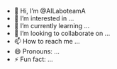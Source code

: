- 👋 Hi, I’m @AILaboteamA
- 👀 I’m interested in ...
- 🌱 I’m currently learning ...
- 💞️ I’m looking to collaborate on ...
- 📫 How to reach me ...
- 😄 Pronouns: ...
- ⚡ Fun fact: ...

<!---
AILaboteamA/AILaboteamA is a ✨ special ✨ repository because its `README.md` (this file) appears on your GitHub profile.
You can click the Preview link to take a look at your changes.
--->
